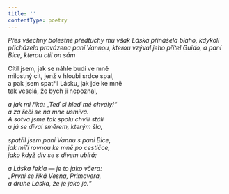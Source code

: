 ```yaml
---
title: ''
contentType: poetry
---
```


<section>

_Přes všechny bolestné předtuchy mu však Láska přinášela blaho, kdykoli přicházela provázena paní Vannou, kterou vzýval jeho přítel Guido, a paní Bice, kterou ctil on sám_

</section>

<section>

Cítil jsem, jak se náhle budí ve mně  
milostný cit, jenž v hloubi srdce spal,  
a pak jsem spatřil Lásku, jak jde ke mně  
tak veselá, že bych ji nepoznal,

_a jak mi říká: „Teď si hleď mé chvály!“  
a za řeči se na mne usmívá.  
A sotva jsme tak spolu chvíli stáli  
a já se díval směrem, kterým šla,_

</section>

<section>

_spatřil jsem paní Vannu s paní Bice,  
jak míří rovnou ke mně po cestičce,  
jako když div se s divem ubírá;_

</section>

<section>

_a Láska řekla — je to jako včera:  
„První se říká Vesna, Primavera,  
a druhé Láska, že je jako já.“_

</section>
